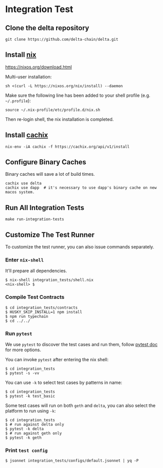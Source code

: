 # Integration Test

## Clone the delta repository
```shell
git clone https://github.com/delta-chain/delta.git
```

## Install [nix](https://nixos.org/download.html)

https://nixos.org/download.html

Multi-user installation:

```shell
sh <(curl -L https://nixos.org/nix/install) --daemon
```

Make sure the following line has been added to your shell profile (e.g. `~/.profile`):

```shell
source ~/.nix-profile/etc/profile.d/nix.sh
```

Then re-login shell, the nix installation is completed.

## Install [cachix](https://github.com/cachix/cachix)

```shell
nix-env -iA cachix -f https://cachix.org/api/v1/install
```

## Configure Binary Caches

Binary caches will save a lot of build times.

```shell
cachix use delta
cachix use dapp  # it's necessary to use dapp's binary cache on new macos system.
```

## Run All Integration Tests
```shell
make run-integration-tests
```

## Customize The Test Runner

To customize the test runner, you can also issue commands separately.

### Enter `nix-shell`

It'll prepare all dependencies.

```shell
$ nix-shell integration_tests/shell.nix
<nix-shell> $
```

### Compile Test Contracts

```shell
$ cd integration_tests/contracts
$ HUSKY_SKIP_INSTALL=1 npm install
$ npm run typechain
$ cd ../../
```

### Run `pytest`

We use `pytest` to discover the test cases and run them, follow [pytest doc](https://docs.pytest.org/en/6.2.x/contents.html) for more options.

You can invoke `pytest` after entering the nix shell:

```shell
$ cd integration_tests
$ pytest -s -vv
```

You can use `-k` to select test cases by patterns in name:

```shell
$ cd integration_tests
$ pytest -k test_basic
```

Some test cases will run on both `geth` and `delta`, you can also select the platform to run using `-k`:

```shell
$ cd integration_tests
$ # run against delta only
$ pytest -k delta
$ # run against geth only
$ pytest -k geth
```

### Print `test config`
```shell
$ jsonnet integration_tests/configs/default.jsonnet | yq -P 
```